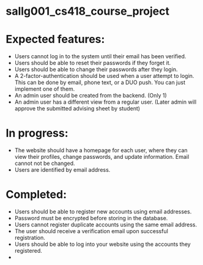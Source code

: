 # sallg001_cs418_course_project


# Expected features:
* Users cannot log in to the system until their email has been verified.
* Users should be able to reset their passwords if they forget it.
* Users should be able to change their passwords after they login.
* A 2-factor-authentication should be used when a user attempt to login. This can be done by email, phone text, or a DUO push. You can just implement one of them.
* An admin user should be created from the backend. (Only 1)
* An admin user has a different view from a regular user. (Later admin will approve the submitted advising sheet by student)


# In progress:
* The website should have a homepage for each user, where they can view their profiles, change passwords, and update information. Email cannot not be changed.
* Users are identified by email address.

# Completed:
* Users should be able to register new accounts using email addresses.
* Password must be encrypted before storing in the database.
* Users cannot register duplicate accounts using the same email address.
* The user should receive a verification email upon successful registration.
* Users should be able to log into your website using the accounts they registered.
* 
